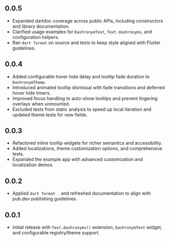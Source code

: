 ## 0.0.5

- Expanded dartdoc coverage across public APIs, including constructors and library documentation.
- Clarified usage examples for `DashronymText`, `Text.dashronyms`, and configuration helpers.
- Ran `dart format` on source and tests to keep style aligned with Flutter guidelines.

## 0.0.4

- Added configurable hover hide delay and tooltip fade duration to `DashronymTheme`.
- Introduced animated tooltip dismissal with fade transitions and deferred hover hide timers.
- Improved focus handling to auto-show tooltips and prevent lingering overlays when unmounted.
- Excluded tests from static analysis to speed up local iteration and updated theme tests for new fields.

## 0.0.3

- Refactored inline tooltip widgets for richer semantics and accessibility.
- Added localizations, theme customization options, and comprehensive tests.
- Expanded the example app with advanced customization and localization demos.

## 0.0.2

- Applied `dart format .` and refreshed documentation to align with pub.dev publishing guidelines.

## 0.0.1

- Initial release with `Text.dashronyms()` extension, `DashronymText` widget, and configurable registry/theme support.
